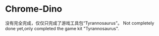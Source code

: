 # Chrome-Dino

没有完全完成，仅仅只完成了游戏工具包“Tyrannosaurus”。
Not completely done yet,only completed the game kit "Tyrannosaurus".
